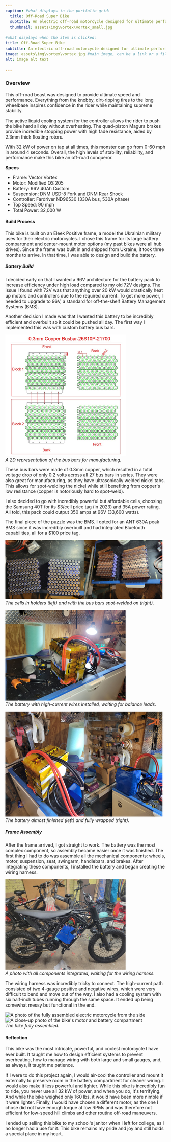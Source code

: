 ```yaml
---
caption: #what displays in the portfolio grid:
  title: Off-Road Super Bike
  subtitle: An electric off-road motorcycle designed for ultimate performance.
  thumbnail: assets\img\vortex\vortex_small.jpg
  
#what displays when the item is clicked:
title: Off-Road Super Bike
subtitle: An electric off-road motorcycle designed for ultimate performance.
image: assets\img\vortex\vortex.jpg #main image, can be a link or a file in assets/img/portfolio
alt: image alt text

---
```

### Overview
This off-road beast was designed to provide ultimate speed and performance. Everything from the knobby, dirt-ripping tires to the long wheelbase inspires confidence in the rider while maintaining supreme stability.

The active liquid cooling system for the controller allows the rider to push the bike hard all day without overheating. The quad-piston Magura brakes provide incredible stopping power with high fade resistance, aided by 2.3mm thick floating rotors.

With 32 kW of power on tap at all times, this monster can go from 0-60 mph in around 4 seconds. Overall, the high levels of stability, reliability, and performance make this bike an off-road conqueror.

**Specs**
- Frame: Vector Vortex
- Motor: Modified QS 205
- Battery: 96V 40Ah Custom
- Suspension: DNM USD-8 Fork and DNM Rear Shock
- Controller: Fardriver ND96530 (330A bus, 530A phase)
- Top Speed: 90 mph
- Total Power: 32,000 W

#### Build Process
This bike is built on an Eleek Positive frame, a model the Ukrainian military uses for their electric motorcycles. I chose this frame for its large battery compartment and center-mount motor options (my past bikes were all hub drives). Since the frame was built in and shipped from Ukraine, it took three months to arrive. In that time, I was able to design and build the battery.

##### Battery Build
I decided early on that I wanted a 96V architecture for the battery pack to increase efficiency under high load compared to my old 72V designs. The issue I found with 72V was that anything over 20 kW would drastically heat up motors and controllers due to the required current. To get more power, I needed to upgrade to 96V, a standard for off-the-shelf Battery Management Systems (BMS).

Another decision I made was that I wanted this battery to be incredibly efficient and overbuilt so it could be pushed all day. The first way I implemented this was with custom battery bus bars.

<img src="assets/img/vortex/busbars.jpg" alt="CAD drawing of custom bus bars" width="75%" /><br>
*A 2D representation of the bus bars for manufacturing.*

These bus bars were made of 0.3mm copper, which resulted in a total voltage drop of only 0.2 volts across all 27 bus bars in series. They were also great for manufacturing, as they have ultrasonically welded nickel tabs. This allows for spot-welding the nickel while still benefiting from copper's low resistance (copper is notoriously hard to spot-weld).

I also decided to go with incredibly powerful but affordable cells, choosing the Samsung 40T for its $3/cell price tag (in 2023) and 35A power rating. All told, this pack could output 350 amps at 96V (33,600 watts).

The final piece of the puzzle was the BMS. I opted for an ANT 630A peak BMS since it was incredibly overbuilt and had integrated Bluetooth capabilities, all for a $100 price tag.

<img src="assets/img/vortex/bat1.jpg" alt="Battery cells arranged in plastic holders" width="49%" /><img src="assets/img/vortex/bat2.jpg" alt="Battery cells with bus bars spot-welded on" width="49%" />
*The cells in holders (left) and with the bus bars spot-welded on (right).*

<img src="assets/img/vortex/bat4.jpg" alt="Battery pack with high-current wires attached" width="75%" /><br>
*The battery with high-current wires installed, waiting for balance leads.*

<img src="assets/img/vortex/bat5.jpg" alt="The nearly finished battery pack" width="49%" /><img src="assets/img/vortex/bat6.jpg" alt="The finished battery pack in black shrink wrap" width="49%" />
*The battery almost finished (left) and fully wrapped (right).*

##### Frame Assembly
After the frame arrived, I got straight to work. The battery was the most complex component, so assembly became easier once it was finished. The first thing I had to do was assemble all the mechanical components: wheels, motor, suspension, seat, swingarm, handlebars, and brakes. After integrating these components, I installed the battery and began creating the wiring harness.

<img src="assets/img/vortex/assem1.jpg" alt="The bike frame assembled with components, pre-wiring" width="75%" /><br>
*A photo with all components integrated, waiting for the wiring harness.*

The wiring harness was incredibly tricky to connect. The high-current path consisted of two 4-gauge positive and negative wires, which were very difficult to bend and move out of the way. I also had a cooling system with six half-inch tubes running through the same space. It ended up being somewhat messy but functional in the end.

<img src="assets/img/vortex/final1.jpg" alt="A photo of the fully assembled electric motorcycle from the side" width="75%" /><br>
<img src="assets/img/vortex/final2.jpg" alt="A close-up photo of the bike's motor and battery compartment" width="75%" /><br>
*The bike fully assembled.*

#### Reflection
This bike was the most intricate, powerful, and coolest motorcycle I have ever built. It taught me how to design efficient systems to prevent overheating, how to manage wiring with both large and small gauges, and, as always, it taught me patience.

If I were to do this project again, I would air-cool the controller and mount it externally to preserve room in the battery compartment for cleaner wiring. I would also make it less powerful and lighter. While this bike is incredibly fun to ride, you never use all 32 kW of power, and when you do, it's terrifying. And while the bike weighed only 160 lbs, it would have been more nimble if it were lighter. Finally, I would have chosen a different motor, as the one I chose did not have enough torque at low RPMs and was therefore not efficient for low-speed hill climbs and other routine off-road maneuvers.

I ended up selling this bike to my school's janitor when I left for college, as I no longer had a use for it. This bike remains my pride and joy and still holds a special place in my heart.